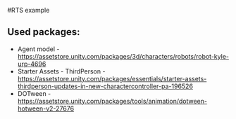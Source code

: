 #RTS example

## Used packages:
- Agent model - https://assetstore.unity.com/packages/3d/characters/robots/robot-kyle-urp-4696
- Starter Assets - ThirdPerson -  https://assetstore.unity.com/packages/essentials/starter-assets-thirdperson-updates-in-new-charactercontroller-pa-196526
- DOTween - https://assetstore.unity.com/packages/tools/animation/dotween-hotween-v2-27676